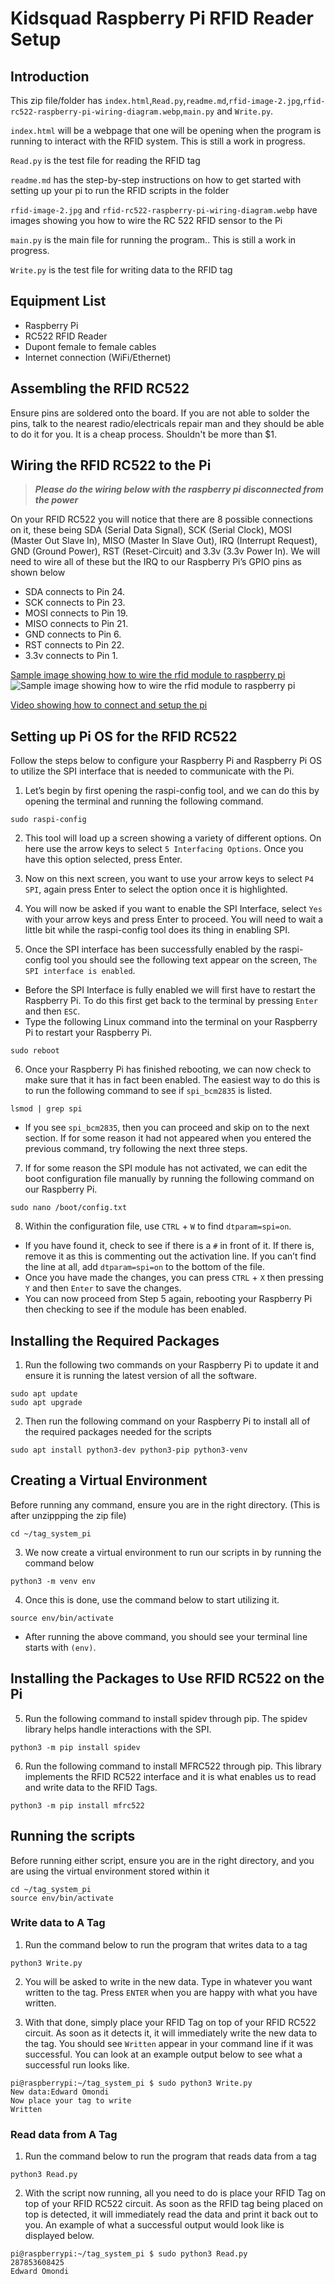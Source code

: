 # Kidsquad Raspberry Pi RFID Reader Setup

## Introduction
This zip file/folder has `index.html`,`Read.py`,`readme.md`,`rfid-image-2.jpg`,`rfid-rc522-raspberry-pi-wiring-diagram.webp`,`main.py` and `Write.py`.

`index.html` will be a webpage that one will be opening when the program is running to interact with the RFID system. This is still a work in progress.

`Read.py` is the test file for reading the RFID tag

`readme.md` has the step-by-step instructions on how to get started with setting up your pi to run the RFID scripts in the folder

`rfid-image-2.jpg` and `rfid-rc522-raspberry-pi-wiring-diagram.webp` have images showing you how to wire the RC 522 RFID sensor to the Pi

`main.py` is the main file for running the program.. This is still a work in progress.

`Write.py` is the test file for writing data to the RFID tag

## Equipment List
- Raspberry Pi
- RC522 RFID Reader
- Dupont female to female cables
- Internet connection (WiFi/Ethernet)

## Assembling the RFID RC522
Ensure pins are soldered onto the board. If you are not able to solder the pins, talk to the nearest radio/electricals repair man and they should be able to do it for you. It is a cheap process. Shouldn't be more than $1.

## Wiring the RFID RC522 to the Pi
> ***Please do the wiring below with the raspberry pi disconnected from the power***

On your RFID RC522 you will notice that there are 8 possible connections on it, these being SDA (Serial Data Signal), SCK (Serial Clock), MOSI (Master Out Slave In), MISO (Master In Slave Out), IRQ (Interrupt Request), GND (Ground Power), RST (Reset-Circuit) and 3.3v (3.3v Power In). We will need to wire all of these but the IRQ to our Raspberry Pi’s GPIO pins as shown below

- SDA connects to Pin 24.
- SCK connects to Pin 23.
- MOSI connects to Pin 19.
- MISO connects to Pin 21.
- GND connects to Pin 6.
- RST connects to Pin 22.
- 3.3v connects to Pin 1.

[Sample image showing how to wire the rfid module to raspberry pi](rfid-rc522-raspberry-pi-wiring-diagram.webp)
![Sample image showing how to wire the rfid module to raspberry pi](rfid-rc522-raspberry-pi-wiring-diagram.webp)

[Video showing how to connect and setup the pi](https://youtu.be/evRuZRxvPFI?si=4u77HZNdNK_3R49Z)

## Setting up Pi OS for the RFID RC522
Follow the steps below to configure your Raspberry Pi and Raspberry Pi OS to utilize the SPI interface that is needed to communicate with the Pi.

1. Let’s begin by first opening the raspi-config tool, and we can do this by opening the terminal and running the following command.
```
sudo raspi-config
```
2. This tool will load up a screen showing a variety of different options. On here use the arrow keys to select `5 Interfacing Options`. Once you have this option selected, press Enter.

3. Now on this next screen, you want to use your arrow keys to select `P4 SPI`, again press Enter to select the option once it is highlighted.

4. You will now be asked if you want to enable the SPI Interface, select `Yes` with your arrow keys and press Enter to proceed. You will need to wait a little bit while the raspi-config tool does its thing in enabling SPI.

5. Once the SPI interface has been successfully enabled by the raspi-config tool you should see the following text appear on the screen, `The SPI interface is enabled`.
- Before the SPI Interface is fully enabled we will first have to restart the Raspberry Pi. To do this first get back to the terminal by pressing `Enter` and then `ESC`.
- Type the following Linux command into the terminal on your Raspberry Pi to restart your Raspberry Pi.
```
sudo reboot
```

6. Once your Raspberry Pi has finished rebooting, we can now check to make sure that it has in fact been enabled. The easiest way to do this is to run the following command to see if `spi_bcm2835` is listed.
```
lsmod | grep spi
```

- If you see `spi_bcm2835`, then you can proceed and skip on to the next section. If for some reason it had not appeared when you entered the previous command, try following the next three steps.

7. If for some reason the SPI module has not activated, we can edit the boot configuration file manually by running the following command on our Raspberry Pi.
```
sudo nano /boot/config.txt
```

8. Within the configuration file, use `CTRL` + `W` to find `dtparam=spi=on`.
- If you have found it, check to see if there is a `#` in front of it. If there is, remove it as this is commenting out the activation line. If you can’t find the line at all, add `dtparam=spi=on` to the bottom of the file.
- Once you have made the changes, you can press `CTRL` + `X` then pressing `Y` and then `Enter` to save the changes.
- You can now proceed from Step 5 again, rebooting your Raspberry Pi then checking to see if the module has been enabled.

## Installing the Required Packages
1. Run the following two commands on your Raspberry Pi to update it and ensure it is running the latest version of all the software.
```
sudo apt update
sudo apt upgrade
```
2. Then run the following command on your Raspberry Pi to install all of the required packages needed for the scripts
```
sudo apt install python3-dev python3-pip python3-venv
```

## Creating a Virtual Environment
Before running any command, ensure you are in the right directory. (This is after unzippping the zip file)
```
cd ~/tag_system_pi
```

3. We now create a virtual environment to run our scripts in by running the command below
```
python3 -m venv env
```
4. Once this is done, use the command below to start utilizing it.
```
source env/bin/activate
```
- After running the above command, you should see your terminal line starts with `(env)`.

## Installing the Packages to Use RFID RC522 on the Pi
5. Run the following command to install spidev through pip. The spidev library helps handle interactions with the SPI.
```
python3 -m pip install spidev
```
6. Run the following command to install MFRC522 through pip. This library implements the RFID RC522 interface and it is what enables us to read and write data to the RFID Tags.
```
python3 -m pip install mfrc522
```
## Running the scripts
Before running either script, ensure you are in the right directory, and you are using the virtual environment stored within it
```
cd ~/tag_system_pi
source env/bin/activate
```

### Write data to A Tag
1. Run the command below to run the program that writes data to a tag
```
python3 Write.py
```
2. You will be asked to write in the new data. Type in whatever you want written to the tag. Press `ENTER` when you are happy with what you have written.

3. With that done, simply place your RFID Tag on top of your RFID RC522 circuit. As soon as it detects it, it will immediately write the new data to the tag. You should see `Written` appear in your command line if it was successful. You can look at an example output below to see what a successful run looks like.
```
pi@raspberrypi:~/tag_system_pi $ sudo python3 Write.py
New data:Edward Omondi
Now place your tag to write
Written
```

### Read data from A Tag
1. Run the command below to run the program that reads data from a tag
```
python3 Read.py
```
2. With the script now running, all you need to do is place your RFID Tag on top of your RFID RC522 circuit. As soon as the RFID tag being placed on top is detected, it will immediately read the data and print it back out to you.
An example of what a successful output would look like is displayed below.
```
pi@raspberrypi:~/tag_system_pi $ sudo python3 Read.py
287853608425
Edward Omondi
```